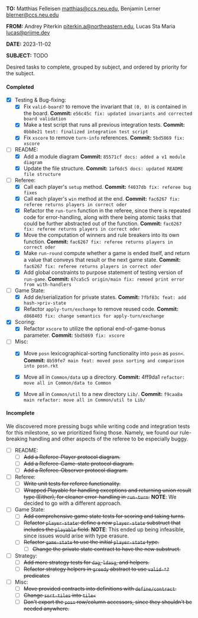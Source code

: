 **TO:** Matthias Felleisen <matthias@ccs.neu.edu>, 
        Benjamin Lerner <blerner@ccs.neu.edu>

**FROM:** Andrey Piterkin <piterkin.a@northeastern.edu>, 
          Lucas Sta Maria <lucas@priime.dev>

**DATE:** 2023-11-02

**SUBJECT:** TODO

Desired tasks to complete, grouped by subject, and ordered by priority
for the subject.

#### Completed

- [x] Testing & Bug-fixing:
  - [x] Fix `valid-board?` to remove the invariant that `(0, 0)` is
        contained in the board. **Commit:** `e56c45c fix: updated
        invariants and corrected board validation`
  - [x] Make a test script that runs all previous integration tests.
        **Commit:** `0bb8e21 test: finalized integration test script`
  - [x] Fix `xscore` to remove `turn-info` references. **Commit:**
        `5bd5869 fix: xscore`
- [ ] README:
  - [x] Add a module diagram **Commit:** `85571cf docs: added a v1
        module diagram`
  - [x] Update the file structure. **Commit:** `1af6dc5 docs: updated
        README file structure`
- [ ] Referee:
  - [x] Call each player's `setup` method. **Commit:** `f4037db fix:
        referee bug fixes`
  - [x] Call each player's `win` method at the end. **Commit:**
        `fac6267 fix: referee returns players in correct oder`
  - [x] Refactor the `run-turn` function in the referee, since there
        is repeated code for error-handling, along with there being
        atomic tasks that could be further abstracted out of the
        function. **Commit:**
        `fac6267 fix: referee returns players in correct oder`
  - [x] Move the computation of winners and rule breakers into its own
        function. **Commit:** `fac6267 fix: referee returns players in
        correct oder`
  - [x] Make `run-round` compute whether a game is ended itself, and
        return a value that conveys that result or the next game
        state. **Commit:** `fac6267 fix: referee returns players in
        correct oder`
  - [x] Add global constraints to purpose statement of testing version
        of `run-game`. **Commit:** `67ca5c5 origin/main fix: remoed
        print error from with-handlers`
- [ ] Game State:
  - [x] Add de/serialization for private states. **Commit:** `7fbf83c
        feat: add hash->priv-state`
  - [x] Refactor `apply-turn/exchange` to remove reused code.
        **Commit:** `d868403 fix: change semantics for
        apply-turn/exchange`
- [x] Scoring:
  - [x] Refactor `xscore` to utilize the optional end-of-game-bonus
		parameter. **Commit:** `5bd5869 fix: xscore`
- [ ] Misc:
  - [x] Move `posn` lexicographical-sorting functionality into `posn`
        as `posn<`. **Commit:** `8b59fe7 main feat: moved posn sorting
        and comparison into posn.rkt`
  - [x] Move all in `Common/data` up a directory. **Commit:** 4ff9da1
        `refactor: move all in Common/data to Common`
  - [x] Move all in `Common/util` to a new directory `Lib/`.
        **Commit:** `f9caa8a main refactor: move all in Common/util to
        Lib/`

  
#### Incomplete

We discovered more pressing bugs while writing code and integration
tests for this milestone, so we prioritized fixing those. Namely, we
found our rule-breaking handling and other aspects of the referee to
be especially buggy.

- [ ] README:
  - [ ] ~~Add a Referee-Player protocol diagram.~~
  - [ ] ~~Add a Referee-Game-state protocol diagram.~~
  - [ ] ~~Add a Referee-Observer protocol diagram.~~
- [ ] Referee:
  - [ ] ~~Write unit tests for referee functionality.~~
  - [ ] ~~Wrapped Playable for handling exceptions and returning union
        result type (Either), for cleaner error-handling in
        `run-turn`.~~ **NOTE**: We decided to go with a different
        approach.
- [ ] Game State:
  - [ ] ~~Add comprehensive game state tests for scoring and taking
        turns.~~
  - [ ] ~~Refactor `player-state`: define a new `player-state`
        substruct that includes the `playable` field.~~ **NOTE**: This
        ended up being infeasible, since issues would arise with type
        erasure.
  - [ ] ~~Refactor `game-state` to use the initial `player-state`
        type.~~
    - [ ] ~~Change the private state contract to have the new
          substruct.~~
- [ ] Strategy:
  - [ ] ~~Add more strategy tests for `dag`, `ldasg`, and helpers.~~
  - [ ] ~~Refactor strategy helpers in `greedy` abstract to use
        `valid-*?` predicates~~
- [ ] Misc:
  - [ ] ~~Move provided contracts into definitions with
        `define/contract`.~~
  - [ ] ~~Change `sort-tiles` into `tile<`~~
  - [ ] ~~Don't export the `posn` row/column accessors, since they
        shouldn't be needed anywhere.~~
